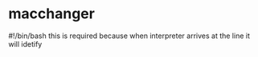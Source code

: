 # macchanger


#!/bin/bash this is required because when interpreter arrives at the line it will idetify 

